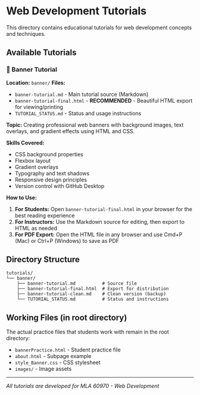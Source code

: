 # Web Development Tutorials

This directory contains educational tutorials for web development concepts and techniques.

## Available Tutorials

### 📖 Banner Tutorial
**Location:** `banner/`
**Files:**
- `banner-tutorial.md` - Main tutorial source (Markdown)
- `banner-tutorial-final.html` - **RECOMMENDED** - Beautiful HTML export for viewing/printing
- `TUTORIAL_STATUS.md` - Status and usage instructions

**Topic:** Creating professional web banners with background images, text overlays, and gradient effects using HTML and CSS.

**Skills Covered:**
- CSS background properties
- Flexbox layout
- Gradient overlays
- Typography and text shadows
- Responsive design principles
- Version control with GitHub Desktop

**How to Use:**
1. **For Students:** Open `banner-tutorial-final.html` in your browser for the best reading experience
2. **For Instructors:** Use the Markdown source for editing, then export to HTML as needed
3. **For PDF Export:** Open the HTML file in any browser and use Cmd+P (Mac) or Ctrl+P (Windows) to save as PDF

## Directory Structure

```
tutorials/
└── banner/
    ├── banner-tutorial.md          # Source file
    ├── banner-tutorial-final.html  # Export for distribution
    ├── banner-tutorial-clean.md    # Clean version (backup)
    └── TUTORIAL_STATUS.md          # Status and instructions
```

## Working Files (in root directory)
The actual practice files that students work with remain in the root directory:
- `bannerPractice.html` - Student practice file
- `about.html` - Subpage example
- `style_Banner.css` - CSS stylesheet
- `images/` - Image assets

---

*All tutorials are developed for MLA 60970 - Web Development*

